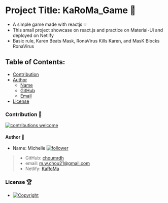   # Project Title: KaRoMa_Game :raised_hands:
  - A simple game made with reactjs :bulb:
  - This small project showcase on react.js and practice on Material-Ui and deployed on Netlify
  - Basic rule, Karen Beats Mask, RonaVirus Kills Karen, and MasK Blocks RonaVirus

  ## Table of Contents:
  - [Contribution](#contribution-handshake)
  - [Author](#author-bust_in_silhouette)
    - [Name](#author-bust_in_silhouette)
    - [GitHub](#author-bust_in_silhouette)
    - [Email](#author-bust_in_silhouette)
  - [License](#license-trophy)

 ### Contribution :handshake: 
 
 [![contributions welcome](https://img.shields.io/badge/contributions-welcome-brightgreen.svg?style=flat)](https://github.com/choumrdh/KKaRoMa_Game/issues)
  
  #### 	Author :bust_in_silhouette:
   - Name: Michelle [![follower](https://img.shields.io/github/followers/choumrdh?label=follower&style=social)](https://github.com/choumrdh?tab=followers)
  
  > - GitHub: [choumrdh](https://github.com/choumrdh)
  > - email: m.w.chou21@gmail.com
  > - Netlify: [KaRoMa](https://karoma-game.netlify.app/)
  
 ### License :trophy:
   - [![Copyright](https://img.shields.io/badge/Copyright-Michelle-blue)](https://github.com/choumrdh)
